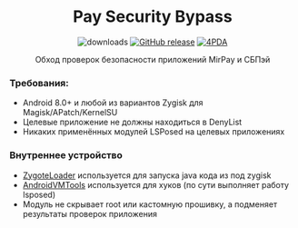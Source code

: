 <div align="center">
<h1>Pay Security Bypass</h1>

![downloads](https://img.shields.io/github/downloads/vova7878-modules/PaySecurityBypass/total)
[![GitHub release](https://img.shields.io/github/v/release/vova7878-modules/PaySecurityBypass)](https://github.com/vova7878-modules/PaySecurityBypass/releases)
[![4PDA](https://img.shields.io/badge/4PDA-Topic-blue)](https://4pda.to/forum/index.php?showtopic=915158&view=findpost&p=132127371)

<p>Обход проверок безопасности приложений MirPay и СБПэй</p>
</div>

### Требования:
- Android 8.0+ и любой из вариантов Zygisk для Magisk/APatch/KernelSU
- Целевые приложение не должны находиться в DenyList
- Никаких применённых модулей LSPosed на целевых приложениях

### Внутреннее устройство
- [ZygoteLoader](https://github.com/vova7878/ZygoteLoader) используется для запуска java кода из под zygisk
- [AndroidVMTools](https://github.com/vova7878/AndroidVMTools) используется для хуков (по сути выполняет работу lsposed)
- Модуль не скрывает root или кастомную прошивку, а подменяет результаты проверок приложения
